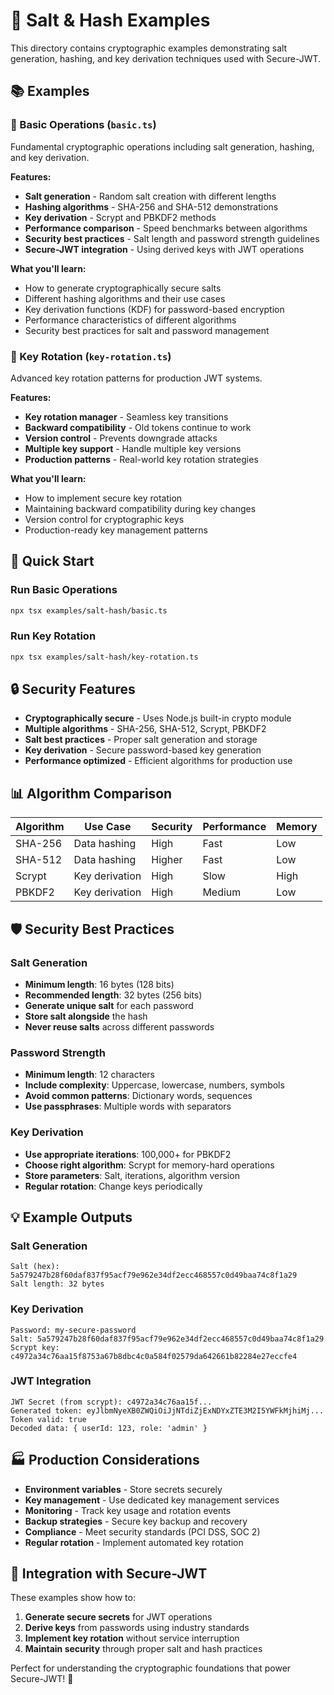 # 🔐 Salt & Hash Examples

This directory contains cryptographic examples demonstrating salt generation, hashing, and key derivation techniques used with Secure-JWT.

## 📚 Examples

### 🚀 Basic Operations (`basic.ts`)

Fundamental cryptographic operations including salt generation, hashing, and key derivation.

**Features:**
- **Salt generation** - Random salt creation with different lengths
- **Hashing algorithms** - SHA-256 and SHA-512 demonstrations
- **Key derivation** - Scrypt and PBKDF2 methods
- **Performance comparison** - Speed benchmarks between algorithms
- **Security best practices** - Salt length and password strength guidelines
- **Secure-JWT integration** - Using derived keys with JWT operations

**What you'll learn:**
- How to generate cryptographically secure salts
- Different hashing algorithms and their use cases
- Key derivation functions (KDF) for password-based encryption
- Performance characteristics of different algorithms
- Security best practices for salt and password management

### 🔄 Key Rotation (`key-rotation.ts`)

Advanced key rotation patterns for production JWT systems.

**Features:**
- **Key rotation manager** - Seamless key transitions
- **Backward compatibility** - Old tokens continue to work
- **Version control** - Prevents downgrade attacks
- **Multiple key support** - Handle multiple key versions
- **Production patterns** - Real-world key rotation strategies

**What you'll learn:**
- How to implement secure key rotation
- Maintaining backward compatibility during key changes
- Version control for cryptographic keys
- Production-ready key management patterns

## 🚀 Quick Start

### Run Basic Operations
```bash
npx tsx examples/salt-hash/basic.ts
```

### Run Key Rotation
```bash
npx tsx examples/salt-hash/key-rotation.ts
```

## 🔒 Security Features

- **Cryptographically secure** - Uses Node.js built-in crypto module
- **Multiple algorithms** - SHA-256, SHA-512, Scrypt, PBKDF2
- **Salt best practices** - Proper salt generation and storage
- **Key derivation** - Secure password-based key generation
- **Performance optimized** - Efficient algorithms for production use

## 📊 Algorithm Comparison

| Algorithm | Use Case | Security | Performance | Memory |
|-----------|----------|----------|-------------|---------|
| SHA-256 | Data hashing | High | Fast | Low |
| SHA-512 | Data hashing | Higher | Fast | Low |
| Scrypt | Key derivation | High | Slow | High |
| PBKDF2 | Key derivation | High | Medium | Low |

## 🛡️ Security Best Practices

### Salt Generation
- **Minimum length**: 16 bytes (128 bits)
- **Recommended length**: 32 bytes (256 bits)
- **Generate unique salt** for each password
- **Store salt alongside** the hash
- **Never reuse salts** across different passwords

### Password Strength
- **Minimum length**: 12 characters
- **Include complexity**: Uppercase, lowercase, numbers, symbols
- **Avoid common patterns**: Dictionary words, sequences
- **Use passphrases**: Multiple words with separators

### Key Derivation
- **Use appropriate iterations**: 100,000+ for PBKDF2
- **Choose right algorithm**: Scrypt for memory-hard operations
- **Store parameters**: Salt, iterations, algorithm version
- **Regular rotation**: Change keys periodically

## 💡 Example Outputs

### Salt Generation
```
Salt (hex): 5a579247b28f60daf837f95acf79e962e34df2ecc468557c0d49baa74c8f1a29
Salt length: 32 bytes
```

### Key Derivation
```
Password: my-secure-password
Salt: 5a579247b28f60daf837f95acf79e962e34df2ecc468557c0d49baa74c8f1a29
Scrypt key: c4972a34c76aa15f8753a67b8dbc4c0a584f02579da642661b82284e27eccfe4
```

### JWT Integration
```
JWT Secret (from scrypt): c4972a34c76aa15f...
Generated token: eyJlbmNyeXB0ZWQiOiJjNTdiZjExNDYxZTE3M2I5YWFkMjhiMj...
Token valid: true
Decoded data: { userId: 123, role: 'admin' }
```

## 🏭 Production Considerations

- **Environment variables** - Store secrets securely
- **Key management** - Use dedicated key management services
- **Monitoring** - Track key usage and rotation events
- **Backup strategies** - Secure key backup and recovery
- **Compliance** - Meet security standards (PCI DSS, SOC 2)
- **Regular rotation** - Implement automated key rotation

## 🔧 Integration with Secure-JWT

These examples show how to:

1. **Generate secure secrets** for JWT operations
2. **Derive keys** from passwords using industry standards
3. **Implement key rotation** without service interruption
4. **Maintain security** through proper salt and hash practices

Perfect for understanding the cryptographic foundations that power Secure-JWT! 🚀

